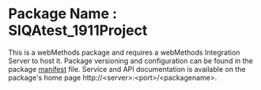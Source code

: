 # Package Name : SIQAtest_1911Project
This is a webMethods package and requires a webMethods Integration Server to host it. Package versioning and configuration can be found in the package [manifest](./SIQAtest_1911Project/manifest.v3) file. Service and API documentation is available on the package's home page http://&lt;server&gt;:&lt;port&gt;/&lt;packagename>.